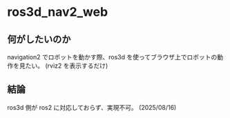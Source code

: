 # ros3d_nav2_web

## 何がしたいのか

navigation2 でロボットを動かす際、ros3d を使ってブラウザ上でロボットの動作を見たい。 (rviz2 を表示するだけ)

## 結論

ros3d 側が ros2 に対応しておらず、実現不可。 (2025/08/16)
